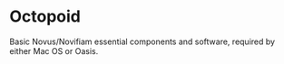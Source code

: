 # Octopoid
Basic Novus/Novifiam essential components and software, required by either Mac OS or Oasis. 
